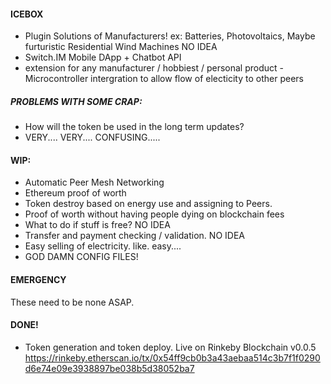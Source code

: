 #### ICEBOX
- Plugin Solutions of Manufacturers! ex: Batteries, Photovoltaics, Maybe furturistic Residential Wind Machines NO IDEA
- Switch.IM Mobile DApp + Chatbot API
- extension for any manufacturer / hobbiest / personal product
-Microcontroller intergration to allow flow of electicity to other peers

##### PROBLEMS WITH SOME CRAP:
- How will the token be used in the long term updates?
- VERY.... VERY.... CONFUSING.....

#### WIP:

- Automatic Peer Mesh Networking
- Ethereum proof of worth
- Token destroy based on energy use and assigning to Peers.
- Proof of worth without having people dying on blockchain fees
- What to do if stuff is free? NO IDEA
- Transfer and payment checking / validation. NO IDEA
- Easy selling of electricity. like. easy....
-  GOD DAMN CONFIG FILES!

#### EMERGENCY
These need to be none ASAP.



#### DONE!

- Token generation and token deploy. Live on Rinkeby Blockchain v0.0.5 https://rinkeby.etherscan.io/tx/0x54ff9cb0b3a43aebaa514c3b7f1f0290d6e74e09e3938897be038b5d38052ba7
